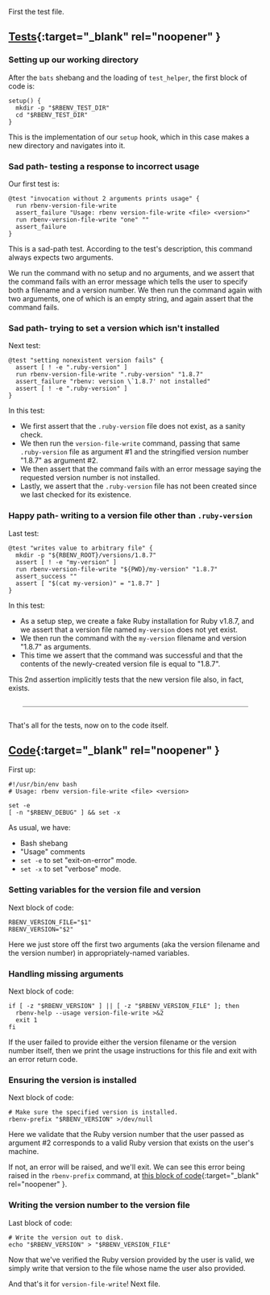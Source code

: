 First the test file.

## [Tests](https://github.com/rbenv/rbenv/blob/c4395e58201966d9f90c12bd6b7342e389e7a4cb/test/version-file-write.bats){:target="_blank" rel="noopener" }

### Setting up our working directory

After the `bats` shebang and the loading of `test_helper`, the first block of code is:

```
setup() {
  mkdir -p "$RBENV_TEST_DIR"
  cd "$RBENV_TEST_DIR"
}
```

This is the implementation of our `setup` hook, which in this case makes a new directory and navigates into it.

### Sad path- testing a response to incorrect usage

Our first test is:

```
@test "invocation without 2 arguments prints usage" {
  run rbenv-version-file-write
  assert_failure "Usage: rbenv version-file-write <file> <version>"
  run rbenv-version-file-write "one" ""
  assert_failure
}
```

This is a sad-path test.  According to the test's description, this command always expects two arguments.

We run the command with no setup and no arguments, and we assert that the command fails with an error message which tells the user to specify both a filename and a version number.  We then run the command again with two arguments, one of which is an empty string, and again assert that the command fails.

### Sad path- trying to set a version which isn't installed

Next test:

```
@test "setting nonexistent version fails" {
  assert [ ! -e ".ruby-version" ]
  run rbenv-version-file-write ".ruby-version" "1.8.7"
  assert_failure "rbenv: version \`1.8.7' not installed"
  assert [ ! -e ".ruby-version" ]
}
```

In this test:

- We first assert that the `.ruby-version` file does not exist, as a sanity check.
- We then run the `version-file-write` command, passing that same `.ruby-version` file as argument #1 and the stringified version number "1.8.7" as argument #2.
- We then assert that the command fails with an error message saying the requested version number is not installed.
- Lastly, we assert that the `.ruby-version` file has not been created since we last checked for its existence.

### Happy path- writing to a version file other than `.ruby-version`

Last test:

```
@test "writes value to arbitrary file" {
  mkdir -p "${RBENV_ROOT}/versions/1.8.7"
  assert [ ! -e "my-version" ]
  run rbenv-version-file-write "${PWD}/my-version" "1.8.7"
  assert_success ""
  assert [ "$(cat my-version)" = "1.8.7" ]
}
```

In this test:

- As a setup step, we create a fake Ruby installation for Ruby v1.8.7, and we assert that a version file named `my-version` does not yet exist.
- We then run the command with the `my-version` filename and version "1.8.7" as arguments.
- This time we assert that the command was successful and that the contents of the newly-created version file is equal to "1.8.7".

This 2nd assertion implicitly tests that the new version file also, in fact, exists.

<div style="margin: 2em; border-bottom: 1px solid grey"></div>

That's all for the tests, now on to the code itself.

## [Code](https://github.com/rbenv/rbenv/blob/c4395e58201966d9f90c12bd6b7342e389e7a4cb/libexec/rbenv-version-file-write){:target="_blank" rel="noopener" }

First up:

```
#!/usr/bin/env bash
# Usage: rbenv version-file-write <file> <version>

set -e
[ -n "$RBENV_DEBUG" ] && set -x
```

As usual, we have:

 - Bash shebang
 - "Usage" comments
 - `set -e` to set "exit-on-error" mode.
 - `set -x` to set "verbose" mode.

### Setting variables for the version file and version

Next block of code:

```
RBENV_VERSION_FILE="$1"
RBENV_VERSION="$2"
```

Here we just store off the first two arguments (aka the version filename and the version number) in appropriately-named variables.

### Handling missing arguments

Next block of code:

```
if [ -z "$RBENV_VERSION" ] || [ -z "$RBENV_VERSION_FILE" ]; then
  rbenv-help --usage version-file-write >&2
  exit 1
fi
```

If the user failed to provide either the version filename or the version number itself, then we print the usage instructions for this file and exit with an error return code.

### Ensuring the version is installed

Next block of code:

```
# Make sure the specified version is installed.
rbenv-prefix "$RBENV_VERSION" >/dev/null
```

Here we validate that the Ruby version number that the user passed as argument #2 corresponds to a valid Ruby version that exists on the user's machine.

If not, an error will be raised, and we'll exit.  We can see this error being raised in the `rbenv-prefix` command, at [this block of code](https://github.com/rbenv/rbenv/blob/master/libexec/rbenv-prefix#L37){:target="_blank" rel="noopener" }.

### Writing the version number to the version file

Last block of code:

```
# Write the version out to disk.
echo "$RBENV_VERSION" > "$RBENV_VERSION_FILE"
```

Now that we've verified the Ruby version provided by the user is valid, we simply write that version to the file whose name the user also provided.

And that's it for `version-file-write`!  Next file.
